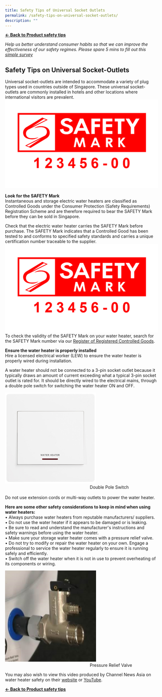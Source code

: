 ```yaml
---
title: Safety Tips of Universal Socket Outlets
permalink: /safety-tips-on-universal-socket-outlets/
description: ""
---
```

**[← Back to Product safety tips](/consumers/product-safety-tips/home-appliances-and-furniture)**

*Help us better understand consumer habits so that we can improve the effectiveness of our safety regimes. Please spare 5 mins to fill out this [simple survey](https://form.gov.sg/63a160c3cf15ee00129a4ab4)*

## Safety Tips on Universal Socket-Outlets
Universal socket-outlets are intended to accommodate a variety of plug types used in countries outside of Singapore. These universal socket-outlets are commonly installed in hotels and other locations where international visitors are prevalent.
![safety mark](/images/about-us/safety-mark.jpg)

**Look for the SAFETY Mark**<br>
Instantaneous and storage electric water heaters are classified as Controlled Goods under the Consumer Protection (Safety Requirements) Registration Scheme and are therefore required to bear the SAFETY Mark before they can be sold in Singapore.<br>

Check that the electric water heater carries the SAFETY Mark before purchase. The SAFETY Mark indicates that a Controlled Good has been tested to and conforms to specified safety standards and carries a unique certification number traceable to the supplier. <br>
![safety mark](/images/about-us/safety-mark.jpg)
To check the validity of the SAFETY Mark on your water heater, search for the SAFETY Mark number via our [Register of Registered Controlled Goods](https://www.cpsaplus.gov.sg/Homepage/RegisterOfRegisteredControlledGoods).

**Ensure the water heater is properly installed**<br>
Hire a licensed electrical worker (LEW) to ensure the water heater is properly wired during installation.<br>

A water heater should not be connected to a 3-pin socket outlet because it typically draws an amount of current exceeding what a typical 3-pin socket outlet is rated for. It should be directly wired to the electrical mains, through a double pole switch for switching the water heater ON and OFF.<br>

<img src="/images/double-pole-switch.jpg" style="width:300px;height:300px;"><br>
&nbsp;&nbsp;&nbsp;&nbsp;&nbsp;&nbsp;&nbsp;&nbsp;&nbsp;&nbsp;&nbsp;&nbsp;&nbsp;&nbsp;&nbsp;&nbsp;&nbsp;&nbsp;&nbsp;&nbsp;&nbsp;&nbsp;&nbsp;&nbsp;&nbsp;&nbsp;&nbsp;&nbsp;&nbsp;&nbsp;&nbsp;&nbsp;&nbsp;&nbsp;&nbsp;&nbsp;&nbsp;&nbsp;&nbsp;&nbsp;&nbsp;&nbsp;&nbsp;&nbsp;&nbsp;&nbsp;&nbsp;&nbsp;&nbsp;&nbsp;&nbsp;&nbsp;&nbsp;&nbsp;&nbsp;&nbsp;&nbsp;&nbsp;&nbsp;&nbsp;&nbsp;&nbsp;&nbsp;&nbsp;&nbsp;&nbsp;&nbsp;&nbsp;&nbsp;&nbsp;&nbsp;Double Pole Switch<br><br>
Do not use extension cords or multi-way outlets to power the water heater.

**Here are some other safety considerations to keep in mind when using water heaters:** <br>
•	Always purchase water heaters from reputable manufacturers/ suppliers. <br>
•	Do not use the water heater if it appears to be damaged or is leaking. <br>
•	Be sure to read and understand the manufacturer's instructions and safety warnings before using the water heater.<br>
•	Make sure your storage water heater comes with a pressure relief valve.<br>
•	Do not try to modify or repair the water heater on your own. Engage a professional to service the water heater regularly to ensure it is running safely and efficiently.<br>
•	Switch off the water heater when it is not in use to prevent overheating of its components or wiring.<br>

<img src="/images/pressure-relief-valve.png" style="width:300px;height:300px;"><br>
&nbsp;&nbsp;&nbsp;&nbsp;&nbsp;&nbsp;&nbsp;&nbsp;&nbsp;&nbsp;&nbsp;&nbsp;&nbsp;&nbsp;&nbsp;&nbsp;&nbsp;&nbsp;&nbsp;&nbsp;&nbsp;&nbsp;&nbsp;&nbsp;&nbsp;&nbsp;&nbsp;&nbsp;&nbsp;&nbsp;&nbsp;&nbsp;&nbsp;&nbsp;&nbsp;&nbsp;&nbsp;&nbsp;&nbsp;&nbsp;&nbsp;&nbsp;&nbsp;&nbsp;&nbsp;&nbsp;&nbsp;&nbsp;&nbsp;&nbsp;&nbsp;&nbsp;&nbsp;&nbsp;&nbsp;&nbsp;&nbsp;&nbsp;&nbsp;&nbsp;&nbsp;&nbsp;&nbsp;&nbsp;&nbsp;&nbsp;&nbsp;&nbsp;&nbsp;&nbsp;&nbsp;Pressure Relief Valve

You may also wish to view this video produced by Channel News Asia on water heater safety on their [website](https://www.channelnewsasia.com/watch/talking-point-2022-2023/can-my-water-heater-kill-me-3203771) or [YouTube](https://www.youtube.com/watch?v=Bp3mc6ycNWw).

**[← Back to Product safety tips](/consumers/product-safety-tips/home-appliances-and-furniture)**